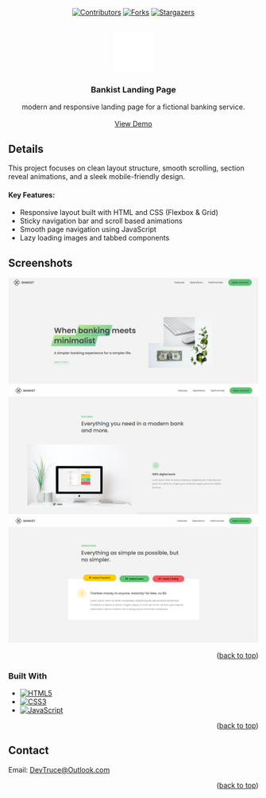 <a id="readme-top"></a>

<div align="center">

[![Contributors][contributors-icon]][contributors-link]
[![Forks][forks-icon]][forks-link]
[![Stargazers][stars-icon]][stars-link]

</div>

<!-- PROJECT LOGO -->
<br />
<div align="center">
  <a href="https://github.com/DevTruce/bankist-landingPage">
    <img src="src/imgs/icon.png" alt="Logo" width="80" height="80">
  </a>

<h3 align="center">Bankist Landing Page</h3>

  <p align="center">
    modern and responsive landing page for a fictional banking service.
    <br />
    <br />
    <a href="https://devtruce.github.io/bankist-landingPage/" target="_blank">View Demo</a>
  </p>
</div>

<!-- ABOUT THE PROJECT -->
## Details
This project focuses on clean layout structure, smooth scrolling, section reveal animations, and a sleek mobile-friendly design.

#### Key Features: 
- Responsive layout built with HTML and CSS (Flexbox & Grid)
- Sticky navigation bar and scroll based animations
- Smooth page navigation using JavaScript
- Lazy loading images and tabbed components

## Screenshots

[![bankist-landingPage][product-screenshot1]](product-link)
[![bankist-landingPage][product-screenshot2]](product-link)
[![bankist-landingPage][product-screenshot3]](product-link)

<p align="right">(<a href="#readme-top">back to top</a>)</p>

### Built With

- [![HTML5][html5-icon]][html5-link]
- [![CSS3][css3-icon]][css3-link]
- [![JavaScript][JavaScript-icon]][JavaScript-link]

<p align="right">(<a href="#readme-top">back to top</a>)</p>

<!-- CONTACT -->

## Contact

Email: [DevTruce@Outlook.com]()

<p align="right">(<a href="#readme-top">back to top</a>)</p>

<!-- #### MARKDOWN LINKS & IMAGES #### -->

<!-- ## GitHub ##-->
<!-- links -->

[contributors-link]: https://github.com/DevTruce/bankist-landingPage/graphs/contributors
[forks-link]: https://github.com/DevTruce/bankist-landingPage/network/members
[stars-link]: https://github.com/DevTruce/bankist-landingPage/stargazers

<!-- icons -->

[contributors-icon]: https://img.shields.io/github/contributors/DevTruce/bankist-landingPage.svg?style=for-the-badge
[forks-icon]: https://img.shields.io/github/forks/DevTruce/bankist-landingPage.svg?style=for-the-badge
[stars-icon]: https://img.shields.io/github/stars/DevTruce/bankist-landingPage.svg?style=for-the-badge

<!-- ## Project ## -->

[product-screenshot1]: src/imgs/product-screenshot1.png
[product-screenshot2]: src/imgs/product-screenshot2.png
[product-screenshot3]: src/imgs/product-screenshot3.png
[product-link]: https://devtruce.github.io/bankist-landingPage/

<!-- ## Tech & Tools ## -->
<!-- links -->

[html5-link]: https://html-icon/
[css3-link]: https://css3-icon/
[javascript-link]: https://www.javascript-icon/

<!-- icons -->

[html5-icon]: https://img.shields.io/badge/HTML5-orange?style=for-the-badge&logo=html5&logoColor=white
[css3-icon]: https://img.shields.io/badge/CSS3-blue?style=for-the-badge&logo=CSS3&logoColor=white
[javascript-icon]: https://img.shields.io/badge/Javascript-FCE22A?style=for-the-badge&logo=javascript&logoColor=black
